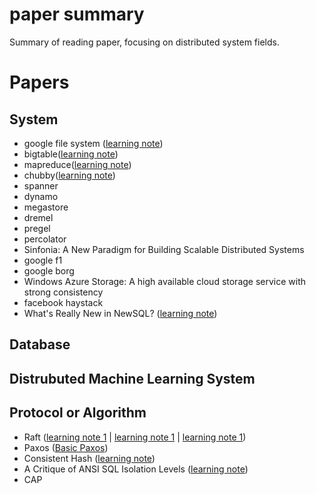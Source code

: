 # paper summary
Summary of reading paper, focusing on distributed system fields.

# Papers

## System

- google file system ([learning note](doc/gfs.md))
- bigtable([learning note](doc/bigtable.md))
- mapreduce([learning note](doc/mapreduce.md))
- chubby([learning note](doc/chubby.md))
- spanner
- dynamo
- megastore
- dremel
- pregel
- percolator
- Sinfonia: A New Paradigm for Building Scalable Distributed Systems
- google f1
- google borg
- Windows Azure Storage: A high available cloud storage service with strong consistency
- facebook haystack
- What's Really New in NewSQL? ([learning note](doc/newsql.md))

## Database

## Distrubuted Machine Learning System

## Protocol or Algorithm

- Raft ([learning note 1](doc/raft_one.md) | [learning note 1](doc/raft_two.md) | [learning note 1](doc/raft_three.md))
- Paxos ([Basic Paxos](doc/paxos-principle-first.md))
- Consistent Hash ([learning note](doc/consistent-hash.md))
- A Critique of ANSI SQL Isolation Levels ([learning note](doc/transaction-isolation-fisrt))
- CAP

